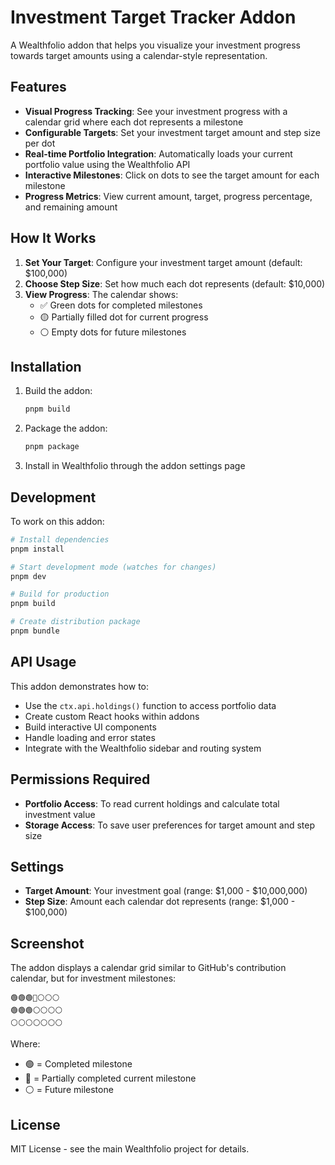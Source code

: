 # Investment Target Tracker Addon

A Wealthfolio addon that helps you visualize your investment progress towards target amounts using a calendar-style representation.

## Features

- **Visual Progress Tracking**: See your investment progress with a calendar grid where each dot represents a milestone
- **Configurable Targets**: Set your investment target amount and step size per dot
- **Real-time Portfolio Integration**: Automatically loads your current portfolio value using the Wealthfolio API
- **Interactive Milestones**: Click on dots to see the target amount for each milestone
- **Progress Metrics**: View current amount, target, progress percentage, and remaining amount

## How It Works

1. **Set Your Target**: Configure your investment target amount (default: $100,000)
2. **Choose Step Size**: Set how much each dot represents (default: $10,000)
3. **View Progress**: The calendar shows:
   - ✅ Green dots for completed milestones
   - 🟡 Partially filled dot for current progress
   - ⚪ Empty dots for future milestones

## Installation

1. Build the addon:
   ```bash
   pnpm build
   ```

2. Package the addon:
   ```bash
   pnpm package
   ```

3. Install in Wealthfolio through the addon settings page

## Development

To work on this addon:

```bash
# Install dependencies
pnpm install

# Start development mode (watches for changes)
pnpm dev

# Build for production
pnpm build

# Create distribution package
pnpm bundle
```

## API Usage

This addon demonstrates how to:
- Use the `ctx.api.holdings()` function to access portfolio data
- Create custom React hooks within addons
- Build interactive UI components
- Handle loading and error states
- Integrate with the Wealthfolio sidebar and routing system

## Permissions Required

- **Portfolio Access**: To read current holdings and calculate total investment value
- **Storage Access**: To save user preferences for target amount and step size

## Settings

- **Target Amount**: Your investment goal (range: $1,000 - $10,000,000)
- **Step Size**: Amount each calendar dot represents (range: $1,000 - $100,000)

## Screenshot

The addon displays a calendar grid similar to GitHub's contribution calendar, but for investment milestones:

```
🟢🟢🟢🔵⚪⚪⚪
🟢🟢🟢⚪⚪⚪⚪
⚪⚪⚪⚪⚪⚪⚪
```

Where:
- 🟢 = Completed milestone
- 🔵 = Partially completed current milestone  
- ⚪ = Future milestone

## License

MIT License - see the main Wealthfolio project for details.

